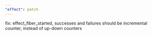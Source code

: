 ```yaml
---
"effect": patch
---
```


fix: effect_fiber_started, successes and failures should be incremental counter, instead of up-down counters

